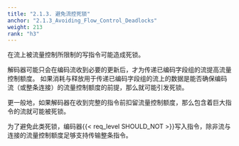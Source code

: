 ```yaml
---
title: "2.1.3. 避免流控死锁"
anchor: "2.1.3_Avoiding_Flow_Control_Deadlocks"
weight: 213
rank: "h3"
---
```


在流上被流量控制所限制的写指令可能造成死锁。

解码器可能只会在编码流收到必要的更新后，才为传递已编码字段组的流提高流量控制额度。
如果消耗与释放用于传递已编码字段组的流上的数据是能否确保编码流（或整条连接）的流量控制额度的前提，那么就可能引发死锁。

更一般地，如果解码器在收到完整的指令前扣留流量控制额度，那么包含着巨大指令的流就可能被死锁。

为了避免此类死锁，编码器{{< req_level SHOULD_NOT >}}写入指令，除非流与连接的流量控制额度足够支持传输整条指令。
